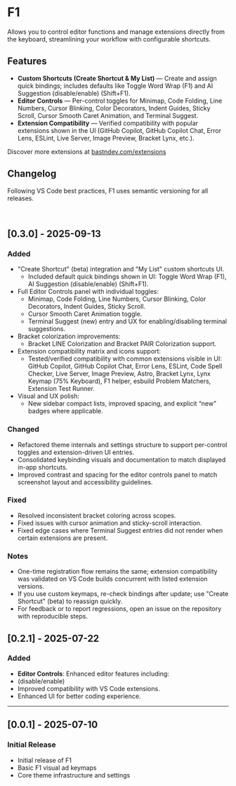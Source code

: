 # F1 

Allows you to control editor functions and manage extensions directly from the keyboard, streamlining your workflow with configurable shortcuts.

## Features

- **Custom Shortcuts (Create Shortcut & My List)** — Create and assign quick bindings; includes defaults like Toggle Word Wrap (F1) and AI Suggestion (disable/enable) (Shift+F1).
- **Editor Controls** — Per-control toggles for Minimap, Code Folding, Line Numbers, Cursor Blinking, Color Decorators, Indent Guides, Sticky Scroll, Cursor Smooth Caret Animation, and Terminal Suggest.
- **Extension Compatibility** — Verified compatibility with popular extensions shown in the UI (GitHub Copilot, GitHub Copilot Chat, Error Lens, ESLint, Live Server, Image Preview, Bracket Lynx, etc.).

Discover more extensions at [bastndev.com/extensions](https://bastndev.com/extensions)



## Changelog

Following VS Code best practices, F1 uses semantic versioning for all releases.

</br>

<!-- --- -->

## [0.3.0] - 2025-09-13

### Added
- "Create Shortcut" (beta) integration and "My List" custom shortcuts UI.
    - Included default quick bindings shown in UI: Toggle Word Wrap (F1), AI Suggestion (disable/enable) (Shift+F1).
- Full Editor Controls panel with individual toggles:
    - Minimap, Code Folding, Line Numbers, Cursor Blinking, Color Decorators, Indent Guides, Sticky Scroll.
    - Cursor Smooth Caret Animation toggle.
    - Terminal Suggest (new) entry and UX for enabling/disabling terminal suggestions.
- Bracket colorization improvements:
    - Bracket LINE Colorization and Bracket PAIR Colorization support.
- Extension compatibility matrix and icons support:
    - Tested/verified compatibility with common extensions visible in UI: GitHub Copilot, GitHub Copilot Chat, Error Lens, ESLint, Code Spell Checker, Live Server, Image Preview, Astro, Bracket Lynx, Lynx Keymap (75% Keyboard), F1 helper, esbuild Problem Matchers, Extension Test Runner.
- Visual and UX polish:
    - New sidebar compact lists, improved spacing, and explicit “new” badges where applicable.

### Changed
- Refactored theme internals and settings structure to support per-control toggles and extension-driven UI entries.
- Consolidated keybinding visuals and documentation to match displayed in-app shortcuts.
- Improved contrast and spacing for the editor controls panel to match screenshot layout and accessibility guidelines.

### Fixed
- Resolved inconsistent bracket coloring across scopes.
- Fixed issues with cursor animation and sticky-scroll interaction.
- Fixed edge cases where Terminal Suggest entries did not render when certain extensions are present.

### Notes
- One-time registration flow remains the same; extension compatibility was validated on VS Code builds concurrent with listed extension versions.
- If you use custom keymaps, re-check bindings after update; use "Create Shortcut" (beta) to reassign quickly.
- For feedback or to report regressions, open an issue on the repository with reproducible steps.

## [0.2.1] - 2025-07-22

### Added
- **Editor Controls**: Enhanced editor features including:
- (disable/enable)
- Improved compatibility with VS Code extensions.
- Enhanced UI for better coding experience.

---

## [0.0.1] - 2025-07-10

### Initial Release
- Initial release of F1
- Basic F1 visual ad keymaps
- Core theme infrastructure and settings